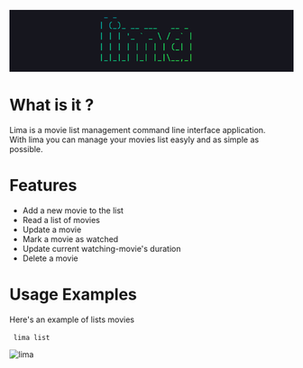 ![lima](https://github.com/faizisyellow/lima/blob/main/demo/lima-banner.png?raw=true)

# What is it ?
Lima is a movie list management command line interface application.  
With lima you can manage your movies list easyly and as simple as possible.

# Features
- Add a new movie to the list
- Read a list of movies
- Update a movie
- Mark a movie as watched
- Update current watching-movie's duration
- Delete a movie


# Usage Examples
Here's an example of lists movies  

``` lima list```  

![lima](https://github.com/faizisyellow/lima/blob/main/demo/lima-ls-demo.png?raw=true)
